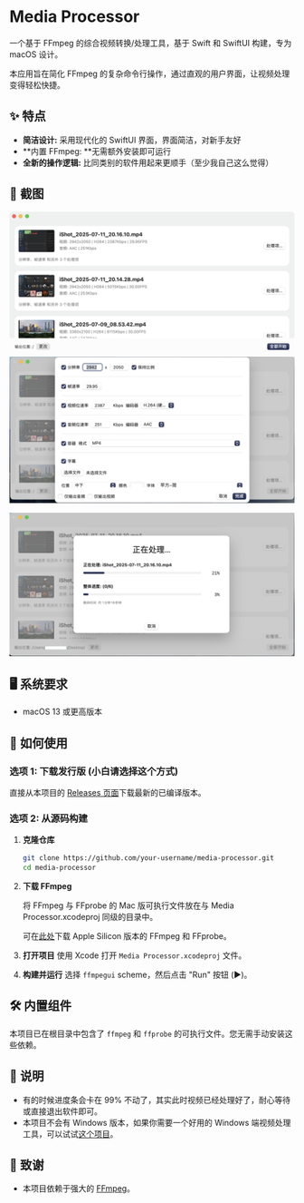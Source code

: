 # Media Processor

一个基于 FFmpeg 的综合视频转换/处理工具，基于 Swift 和 SwiftUI 构建，专为 macOS 设计。

本应用旨在简化 FFmpeg 的复杂命令行操作，通过直观的用户界面，让视频处理变得轻松快捷。

## ✨ 特点

- **简洁设计:** 采用现代化的 SwiftUI 界面，界面简洁，对新手友好
- **内置 FFmpeg: **无需额外安装即可运行
- **全新的操作逻辑:** 比同类别的软件用起来更顺手（至少我自己这么觉得）

## 📸 截图

![截图1](images/ss1.png)
![截图2](images/ss2.png)

![截图3](images/ss3.png)

## 🖥️ 系统要求

- macOS 13 或更高版本

## 🚀 如何使用

### 选项 1: 下载发行版 (小白请选择这个方式)

直接从本项目的 [Releases 页面](https://github.com/sbywd/Media-Processor/releases)下载最新的已编译版本。

### 选项 2: 从源码构建

1. **克隆仓库**
   ```bash
   git clone https://github.com/your-username/media-processor.git
   cd media-processor
   ```

2. **下载 FFmpeg**

   将 FFmpeg 与 FFprobe 的 Mac 版可执行文件放在与 Media Processor.xcodeproj 同级的目录中。

   可在[此处](https://www.osxexperts.net/)下载 Apple Silicon 版本的 FFmpeg 和 FFprobe。

3. **打开项目**
   使用 Xcode 打开 `Media Processor.xcodeproj` 文件。

4. **构建并运行**
   选择 `ffmpegui` scheme，然后点击 "Run" 按钮 (▶️)。

## 🛠️ 内置组件

本项目已在根目录中包含了 `ffmpeg` 和 `ffprobe` 的可执行文件。您无需手动安装这些依赖。

## 📢 说明

* 有的时候进度条会卡在 99% 不动了，其实此时视频已经处理好了，耐心等待或直接退出软件即可。
* 本项目不会有 Windows 版本，如果你需要一个好用的 Windows 端视频处理工具，可以试试[这个项目](https://github.com/Lake1059/FFmpegFreeUI)。

## 🙏 致谢

- 本项目依赖于强大的 [FFmpeg](https://ffmpeg.org/)。